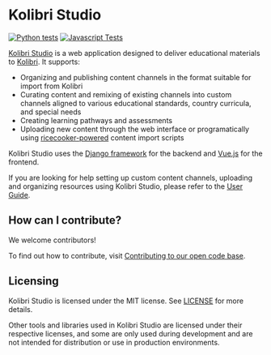 # Kolibri Studio

[![Python tests](https://github.com/learningequality/studio/actions/workflows/pythontest.yml/badge.svg)](https://github.com/learningequality/studio/actions/workflows/pythontest.yml) [![Javascript Tests](https://github.com/learningequality/studio/actions/workflows/frontendtest.yml/badge.svg)](https://github.com/learningequality/studio/actions/workflows/frontendtest.yml)

[Kolibri Studio](https://studio.learningequality.org) is a web application designed to deliver educational materials to [Kolibri](http://learningequality.org/kolibri/). It supports:

- Organizing and publishing content channels in the format suitable for import from Kolibri
- Curating content and remixing of existing channels into custom channels aligned to various educational standards, country curricula, and special needs
- Creating learning pathways and assessments
- Uploading new content through the web interface or programatically using [ricecooker-powered](https://github.com/learningequality/ricecooker) content import scripts

Kolibri Studio uses the [Django framework](https://www.djangoproject.com/) for the backend and [Vue.js](https://vuejs.org/) for the frontend.

If you are looking for help setting up custom content channels, uploading and organizing resources using Kolibri Studio, please refer to the [User Guide](https://kolibri-studio.readthedocs.io/en/latest/).

## How can I contribute?

We welcome contributors!

To find out how to contribute, visit [Contributing to our open code base](https://learningequality.org/contributing-to-our-open-code-base).

## Licensing
Kolibri Studio is licensed under the MIT license. See [LICENSE](./LICENSE) for more details.

Other tools and libraries used in Kolibri Studio are licensed under their respective licenses, and some are only used during development and are not intended for distribution or use in production environments.
